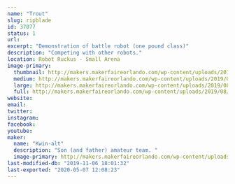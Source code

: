 ```yaml
---
name: "Trout"
slug: ripblade
id: 37077
status: 1
url: 
excerpt: "Demonstration of battle robot (one pound class)"
description: "Competing with other robots."
location: Robot Ruckus - Small Arena
image-primary:
  thumbnail: http://makers.makerfaireorlando.com/wp-content/uploads/2019/08/Trout-150x150.jpg
  medium: http://makers.makerfaireorlando.com/wp-content/uploads/2019/08/Trout-300x265.jpg
  large: http://makers.makerfaireorlando.com/wp-content/uploads/2019/08/Trout.jpg
  full: http://makers.makerfaireorlando.com/wp-content/uploads/2019/08/Trout.jpg
website: 
email: 
twitter: 
instagram: 
facebook: 
youtube: 
maker:
  name: "Kwin-alt"
  description: "Son (and father) amateur team. "
  image-primary: http://makers.makerfaireorlando.com/wp-content/uploads/2019/08/CE340C0C-FC6F-4324-AC0A-C374F5471290-1024x768.jpeg
last-modified-db: "2019-11-06 18:01:32"
last-exported: "2020-05-07 12:08:23"
---
```

